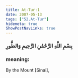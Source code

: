 ```yaml
---
title: At-Tur:1
date: 2007-05-13
tags: ["52.At-Tur"]
hidemeta: true 
ShowPostNavLinks: true 
---
```

### بِسْمِ اللَّهِ الرَّحْمَٰنِ الرَّحِيمِ وَالطُّورِ
### meaning: 
By the Mount [Sinai],
